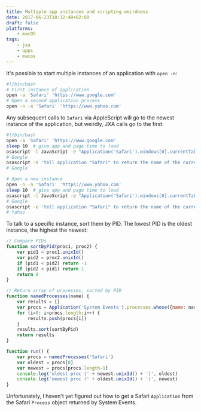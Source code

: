 ```yaml
---
title: Multiple app instances and scripting weirdness
date: 2017-06-23T10:12:40+02:00
draft: false
platforms:
    - macOS
tags:
    - jxa
    - apps
    - macos
---
```


It's possible to start multiple instances of an application with `open -n`:

<!--more-->

```sh
#!/bin/bash
# First instance of application
open -a 'Safari' 'https://www.google.com'
# Open a second application process
open -n -a 'Safari' 'https://www.yahoo.com'
```

Any subsequent calls to `Safari` via AppleScript will go to the newest instance of the application, but weirdly, JXA calls go to the first:

```sh
#!/bin/bash
open -a 'Safari' 'https://www.google.com'
sleep 10  # give app and page time to load
osascript -l JavaScript -e "Application('Safari').windows[0].currentTab.name()"
# Google
osascript -e 'tell application "Safari" to return the name of the current tab of the first window as text'
# Google

# Open a new instance
open -n -a 'Safari' 'https://www.yahoo.com'
sleep 10  # give app and page time to load
osascript -l JavaScript -e "Application('Safari').windows[0].currentTab.name()"
# Google
osascript -e 'tell application "Safari" to return the name of the current tab of the first window as text'
# Yahoo
```

To talk to a specific instance, sort them by PID. The lowest PID is the oldest instance, the highest the newest:

```javascript
// Compare PIDs
function sortByPid(proc1, proc2) {
    var pid1 = proc1.unixId()
    var pid2 = proc2.unixId()
    if (pid1 < pid2) return -1
    if (pid2 < pid1) return 1
    return 0
}

// Return array of processes, sorted by PID
function namedProcesses(name) {
    var results = []
    var procs = Application('System Events').processes.whose({name: name})
    for (i=0; i<procs.length;i++) {
        results.push(procs[i])
    }
    results.sort(sortByPid)
    return results
}

function run() {
    var procs = namedProcesses('Safari')
    var oldest = procs[0]
    var newest = procs[procs.length-1]
    console.log('oldest proc (' + newest.unixId() + ')', oldest)
    console.log('newest proc (' + oldest.unixId() + ')', newest)
}
```

Unfortunately, I haven't yet figured out how to get a Safari `Application` from the Safari `Process` object returned by System Events.
